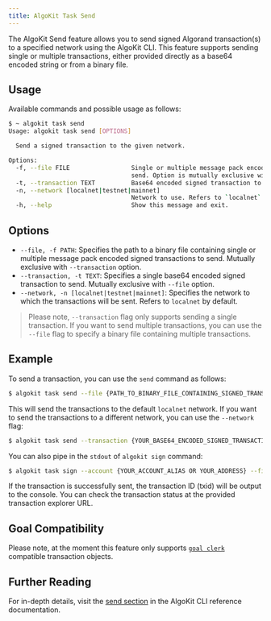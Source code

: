 ```yaml
---
title: AlgoKit Task Send
---
```


The AlgoKit Send feature allows you to send signed Algorand transaction(s) to a specified network using the AlgoKit CLI. This feature supports sending single or multiple transactions, either provided directly as a base64 encoded string or from a binary file.

## Usage

Available commands and possible usage as follows:

```bash
$ ~ algokit task send
Usage: algokit task send [OPTIONS]

  Send a signed transaction to the given network.

Options:
  -f, --file FILE                 Single or multiple message pack encoded signed transactions from binary file to
                                  send. Option is mutually exclusive with transaction.
  -t, --transaction TEXT          Base64 encoded signed transaction to send. Option is mutually exclusive with file.
  -n, --network [localnet|testnet|mainnet]
                                  Network to use. Refers to `localnet` by default.
  -h, --help                      Show this message and exit.
```

## Options

- `--file, -f PATH`: Specifies the path to a binary file containing single or multiple message pack encoded signed transactions to send. Mutually exclusive with `--transaction` option.
- `--transaction, -t TEXT`: Specifies a single base64 encoded signed transaction to send. Mutually exclusive with `--file` option.
- `--network, -n [localnet|testnet|mainnet]`: Specifies the network to which the transactions will be sent. Refers to `localnet` by default.

> Please note, `--transaction` flag only supports sending a single transaction. If you want to send multiple transactions, you can use the `--file` flag to specify a binary file containing multiple transactions.

## Example

To send a transaction, you can use the `send` command as follows:

```bash
$ algokit task send --file {PATH_TO_BINARY_FILE_CONTAINING_SIGNED_TRANSACTIONS}
```

This will send the transactions to the default `localnet` network. If you want to send the transactions to a different network, you can use the `--network` flag:

```bash
$ algokit task send --transaction {YOUR_BASE64_ENCODED_SIGNED_TRANSACTION} --network testnet
```

You can also pipe in the `stdout` of `algokit sign` command:

```bash
$ algokit task sign --account {YOUR_ACCOUNT_ALIAS OR YOUR_ADDRESS} --file {PATH_TO_BINARY_FILE_CONTAINING_TRANSACTIONS} --force | algokit task send --network {network_name}
```

If the transaction is successfully sent, the transaction ID (txid) will be output to the console. You can check the transaction status at the provided transaction explorer URL.

## Goal Compatibility

Please note, at the moment this feature only supports [`goal clerk`](https://developer.algorand.org/docs/clis/goal/clerk/clerk/) compatible transaction objects.

## Further Reading

For in-depth details, visit the [send section](/reference/algokit-cli/reference#send) in the AlgoKit CLI reference documentation.
